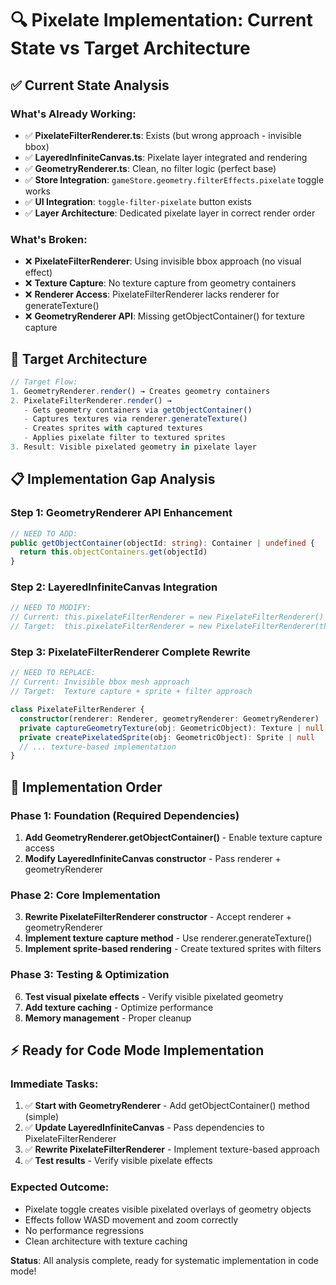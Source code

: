 # 🔍 Pixelate Implementation: Current State vs Target Architecture

## ✅ **Current State Analysis**

### **What's Already Working:**
- ✅ **PixelateFilterRenderer.ts**: Exists (but wrong approach - invisible bbox)
- ✅ **LayeredInfiniteCanvas.ts**: Pixelate layer integrated and rendering
- ✅ **GeometryRenderer.ts**: Clean, no filter logic (perfect base)
- ✅ **Store Integration**: `gameStore.geometry.filterEffects.pixelate` toggle works
- ✅ **UI Integration**: `toggle-filter-pixelate` button exists
- ✅ **Layer Architecture**: Dedicated pixelate layer in correct render order

### **What's Broken:**
- ❌ **PixelateFilterRenderer**: Using invisible bbox approach (no visual effect)
- ❌ **Texture Capture**: No texture capture from geometry containers
- ❌ **Renderer Access**: PixelateFilterRenderer lacks renderer for generateTexture()
- ❌ **GeometryRenderer API**: Missing getObjectContainer() for texture capture

## 🎯 **Target Architecture**

```typescript
// Target Flow:
1. GeometryRenderer.render() → Creates geometry containers
2. PixelateFilterRenderer.render() → 
   - Gets geometry containers via getObjectContainer()
   - Captures textures via renderer.generateTexture()
   - Creates sprites with captured textures
   - Applies pixelate filter to textured sprites
3. Result: Visible pixelated geometry in pixelate layer
```

## 📋 **Implementation Gap Analysis**

### **Step 1: GeometryRenderer API Enhancement**
```typescript
// NEED TO ADD:
public getObjectContainer(objectId: string): Container | undefined {
  return this.objectContainers.get(objectId)
}
```

### **Step 2: LayeredInfiniteCanvas Integration**
```typescript
// NEED TO MODIFY:
// Current: this.pixelateFilterRenderer = new PixelateFilterRenderer()
// Target:  this.pixelateFilterRenderer = new PixelateFilterRenderer(this.renderer, this.geometryRenderer)
```

### **Step 3: PixelateFilterRenderer Complete Rewrite**
```typescript
// NEED TO REPLACE:
// Current: Invisible bbox mesh approach
// Target:  Texture capture + sprite + filter approach

class PixelateFilterRenderer {
  constructor(renderer: Renderer, geometryRenderer: GeometryRenderer)
  private captureGeometryTexture(obj: GeometricObject): Texture | null
  private createPixelatedSprite(obj: GeometricObject): Sprite | null
  // ... texture-based implementation
}
```

## 🚀 **Implementation Order**

### **Phase 1: Foundation (Required Dependencies)**
1. **Add GeometryRenderer.getObjectContainer()** - Enable texture capture access
2. **Modify LayeredInfiniteCanvas constructor** - Pass renderer + geometryRenderer

### **Phase 2: Core Implementation**
3. **Rewrite PixelateFilterRenderer constructor** - Accept renderer + geometryRenderer
4. **Implement texture capture method** - Use renderer.generateTexture()
5. **Implement sprite-based rendering** - Create textured sprites with filters

### **Phase 3: Testing & Optimization**
6. **Test visual pixelate effects** - Verify visible pixelated geometry
7. **Add texture caching** - Optimize performance
8. **Memory management** - Proper cleanup

## ⚡ **Ready for Code Mode Implementation**

### **Immediate Tasks:**
1. ✅ **Start with GeometryRenderer** - Add getObjectContainer() method (simple)
2. ✅ **Update LayeredInfiniteCanvas** - Pass dependencies to PixelateFilterRenderer
3. ✅ **Rewrite PixelateFilterRenderer** - Implement texture-based approach
4. ✅ **Test results** - Verify visible pixelate effects

### **Expected Outcome:**
- Pixelate toggle creates visible pixelated overlays of geometry objects
- Effects follow WASD movement and zoom correctly
- No performance regressions
- Clean architecture with texture caching

**Status**: All analysis complete, ready for systematic implementation in code mode!